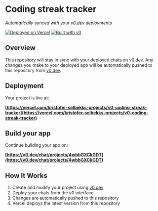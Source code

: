 # Coding streak tracker

*Automatically synced with your [v0.dev](https://v0.dev) deployments*

[![Deployed on Vercel](https://img.shields.io/badge/Deployed%20on-Vercel-black?style=for-the-badge&logo=vercel)](https://vercel.com/kristofer-selbekks-projects/v0-coding-streak-tracker)
[![Built with v0](https://img.shields.io/badge/Built%20with-v0.dev-black?style=for-the-badge)](https://v0.dev/chat/projects/4wbbGXCkGDT)

## Overview

This repository will stay in sync with your deployed chats on [v0.dev](https://v0.dev).
Any changes you make to your deployed app will be automatically pushed to this repository from [v0.dev](https://v0.dev).

## Deployment

Your project is live at:

**[https://vercel.com/kristofer-selbekks-projects/v0-coding-streak-tracker](https://vercel.com/kristofer-selbekks-projects/v0-coding-streak-tracker)**

## Build your app

Continue building your app on:

**[https://v0.dev/chat/projects/4wbbGXCkGDT](https://v0.dev/chat/projects/4wbbGXCkGDT)**

## How It Works

1. Create and modify your project using [v0.dev](https://v0.dev)
2. Deploy your chats from the v0 interface
3. Changes are automatically pushed to this repository
4. Vercel deploys the latest version from this repository
